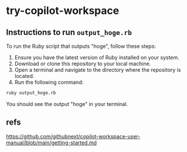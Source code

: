 # try-copilot-workspace

## Instructions to run `output_hoge.rb`

To run the Ruby script that outputs "hoge", follow these steps:

1. Ensure you have the latest version of Ruby installed on your system.
2. Download or clone this repository to your local machine.
3. Open a terminal and navigate to the directory where the repository is located.
4. Run the following command:

```sh
ruby output_hoge.rb
```

You should see the output "hoge" in your terminal.

## refs
https://github.com/githubnext/copilot-workspace-user-manual/blob/main/getting-started.md
